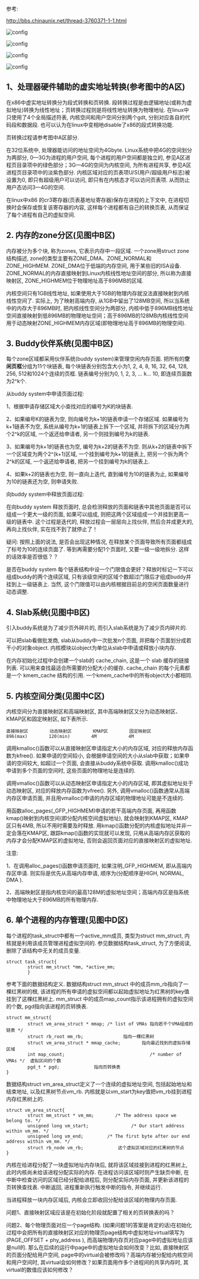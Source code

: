参考: 

http://bbs.chinaunix.net/thread-3760371-1-1.html

![config](images/mm1.gif)

![config](images/mm2.gif)

![config](images/mm3.gif)

![config](images/mm4.gif)

## 1、处理器硬件辅助的虚实地址转换(参考图中的A区)

在x86中虚实地址转换分为段式转换和页转换. 段转换过程是由逻辑地址(或称为虚拟地址)转换为线性地址；页转换过程则是将线性地址转换为物理地址. 在linux中只使用了4个全局描述符表, 内核空间和用户空间分别两个gdt, 分别对应各自的代码段和数据段. 也可以认为在linux中变相地disable了x86的段式转换功能. 

页转换过程请参考图中A区部分. 

在32位系统中, 处理器能访问的地址空间为4Gbyte. Linux系统中把4G的空间划分为两部分, 0—3G为进程的用户空间, 每个进程的用户空间都是独立的, 参见A区进程页目录项中的绿色部分；3G—4G的空间为内核空间, 为所有进程共享, 参见A区进程页目录项中的淡紫色部分. 内核区域对应的页表项U/S(用户/超级用户标志)被设置为0, 即只有超级用户可以访问, 即只有在内核态才可以访问页表项. 从而防止用户态访问3—4G的空间. 

在linux中x86 的cr3寄存器(页表基地址寄存器)保存在进程的上下文中, 在进程切换时会保存或恢复该寄存器的内容, 这样每个进程都有自己的转换页表, 从而保证了每个进程有自己的虚拟空间. 

## 2. 内存的zone分区(见图中B区)

内存被分为多个块, 称为zones, 它表示内存中一段区域. 一个zone用struct zone结构描述, zone的类型主要有ZONE\_DMA、ZONE\_NORMAL和ZONE\_HIGHMEM. ZONE\_DMA位于低端的内存空间, 用于某些旧的ISA设备. ZONE\_NORMAL的内存直接映射到Linux内核线性地址空间的部分, 所以称为直接映射区, ZONE\_HIGHMEM位于物理地址高于896MB的区域. 

内核空间只有1GB线性地址, 如果使用大于1GB的物理内存就没法直接映射到内核线性空间了. 实际上, 为了映射高端内存, 从1GB中留出了128MB空间, 所以当系统中的内存大于896MB时, 把内核线性空间分为两部分, 内核中低于896MB线性地址空间直接映射到低896MB的物理地址空间；高于896MB的128MB内核线性空间用于动态映射ZONE\_HIGHMEM内存区域(即物理地址高于896MB的物理空间). 

## 3. Buddy伙伴系统(见图中B区)

每个zone区域都采用伙伴系统(buddy system)来管理空闲内存页面. 把所有的**空闲页框**分组为11个块链表, 每个块链表分别包含大小为1, 2, 4, 8, 16, 32, 64, 128, 256, 512和1024个连续的页框. 链表编号分别为0, 1, 2, 3, … k… 10, 即连续页面数为2\^k个. 

从buddy system中申请页面过程: 

1、根据申请存储区域大小查找对应的编号为K的块链表. 

2、如果编号K的链表为空, 则向编号为k+1的链表申请一个存储区域. 如果编号为k+1链表不为空, 系统从编号为k+1的链表上拆下一个区域, 并将拆下的区域分为两个2^k的区域, 一个返还给申请者, 另一个则挂到编号为k的链表. 

3、如果编号为k+1的链表也为空, 编号为k+2的链表不为空. 则从k+2的链表中拆下一个区域变为两个2^(k+1)区域, 一个挂到编号为k+1的链表上, 把另一个拆为两个2^k的区域, 一个返还给申请者, 把另一个挂到编号为k的链表上. 

4、如果k+2的链表也为空, 则一直向上迭代, 直到编号为10的链表为止, 如果编号为10的链表还为空, 则申请失败. 

向buddy system中释放页面过程: 

在向buddy system 释放页面时, 总会检测释放的页面和链表中其他页面是否可以组成一个更大一级的页面, 如果可以组成, 则把这两个区域组成一个并挂到更高一级的链表中. 这个过程是迭代的, 释放过程会一层层向上找伙伴, 然后合并成更大的, 再向上找伙伴, 实在找不到了就停止了！

疑问: 按照上面的说法, 是否会出现这种情况, 在释放某个页面导致所有页面都组成了标号为10的连续页面了. 等到再需要分配1个页面时, 又要一级一级地拆分. 这样的话效率是否很低？？

是否在buddy system 每个链表结构中设一个门限值会更好？释放时标记一下可以组成buddy的两个连续区域, 只有该级空闲的区域个数超过门限后才组成buddy并挂到上一级链表上. 当然, 这个门限值可以由内核根据目前总的空闲页面数量进行动态调整. 

## 4. Slab系统(见图中B区)

引入buddy系统是为了减少页外碎片的, 而引入slab系统是为了减少页内碎片的. 

可以把slab看做批发商, slab从buddy中一次批发n个页面, 并把每个页面划分成若干小的对象object. 内核模块以object为单位从slab中申请或释放小块内存. 

在内存初始化过程中会创建一个slab的 cache\_chain, 这是一个 slab 缓存的链接列表. 可以用来查找最适合所需要的分配大小的缓存. cache\_chain 的每个元素都是一个 kmem\_cache 结构的引用. 一个kmem\_cache中的所有object大小都相同. 

## 5. 内核空间分类(见图中C区)

内核空间分为直接映射区和高端映射区, 其中高端映射区又分为动态映射区、KMAP区和固定映射区, 如下表所示. 

```
直接映射区        动态映射区        KMAP区        固定映射区
896(max)        120(min)        4M            4M
```

调用kmalloc()函数可以从直接映射区申请指定大小的内存区域, 对应的释放内存函数为kfree(). 如果申请的空间较小, 会根据申请空间的大小从slab中获取；如果申请的空间较大, 如超过一个页面, 会直接从buddy系统中获取. 调用kmalloc()成功申请到多个页面的空间时, 这些页面的物理地址是连续的. 

调用vmalloc()函数可以从动态映射区申请指定大小的内存区域, 即其虚拟地址处于动态映射区, 对应的释放内存函数为vfree(). 另外, 调用vmalloc()函数通常从高端内存区申请页面, 并且用vmalloc()申请的内存区域的物理地址可能是不连续的. 

用函数alloc\_pages(\_GFP_HIGHMEM)申请的若干高端内存页面, 再用函数kmap()映射到内核空间(即分配内核空间虚拟地址), 就会映射到KMAP区, KMAP区只有4MB, 所以不用时需要及时释放. 用kmap()函数分配的内核虚拟地址并非一定会落在KMAP区, 跟踪kmap()函数的实现就可以发现, 只用从高端内存区获取的内存才会分配KMAP区的虚拟地址, 否则会返回页面对应的直接映射区的虚拟地址. 

注意: 

1、在调用alloc\_pages()函数申请页面时, 如果注明\_GFP\_HIGHMEM, 即从高端内存区申请. 则实际是优先从高端内存申请, 顺序为(分配顺序是HIGH, NORMAL, DMA ). 

2、高端映射区是指内核空间的最高128M的虚拟地址空间；高端内存区是指系统中物理地址大于896MB的所有物理内存. 

## 6. 单个进程的内存管理(见图中D区)

每个进程的task\_struct中都有一个active\_mm成员, 类型为struct mm\_struct, 内核就是利用该成员管理进程虚拟空间的. 参见数据结构task\_struct, 为了方便阅读, 删除了该结构中无关的成员变量. 

```
struct task_struct{
        struct mm_struct *mm, *active_mm;
        }
```

参考下面的数据结构定义. 数据结构struct mm\_struct 中的成员mm\_rb指向了一棵红黑树的根, 该进程的所有申请的虚拟空间都以起始虚拟地址为红黑树的key值挂到了这棵红黑树上. mm\_struct 中的成员map\_count指示该进程拥有的虚拟空间的个数, pgd指向该进程的页转换表. 

```
struct mm_struct{
        struct vm_area_struct * mmap; /* list of VMAs 指向若干个VMA组成的链表 */
        struct rb_root mm_rb;               指向一棵红黑树        
        struct vm_area_struct * mmap_cache;        指向最近找到的虚拟存储区域
        int map_count;                                /* number of VMAs */  虚拟区间的个数
        pgd_t * pgd;             指向页转换表
}
```

数据结构struct vm\_area\_struct定义了一个连续的虚拟地址空间, 包括起始地址和结束地址, 以及红黑树节点vm\_rb. 内核就是以vm\_start为key值把vm\_rb挂到进程内存红黑树上的. 

```
struct vm_area_struct{
        struct mm_struct * vm_mm;        /* The address space we belong to. */
        unsigned long vm_start;                /* Our start address within vm_mm. */
        unsigned long vm_end;         /* The first byte after our end address within vm_mm. */
        struct rb_node vm_rb;             这个虚拟区域对应的红黑树的节点
}
```

内核在给进程分配了一块虚拟地址内存块后, 就将该区域挂接到进程的红黑树上, 此时内核尚未给该进程分配实际的内存. 在进程访问该区域时则产生缺页中断, 在中断中检查访问的区域已经分配给进程后, 则分配实际内存页面, 并更新该进程的页转换查找表. 中断返回, 进程重新执行触发中断的指令, 并继续运行. 

当进程释放一块内存区域后, 内核会立即收回分配给该区域的物理内存页面. 

问题1、直接映射区域应该是在初始化阶段就配置了相关的页转换表的吗？



问题2、每个物理页面对应一个page结构. (如果问题1的答案是肯定的话)在初始化过程中会把所有的直接映射区对应的物理页page结构中虚拟地址virtual填写为(PAGE_OFFSET + phy_address ), 而高端物理内存页对应page中的虚拟地址应该是null的. 那么在后续的运行中page中的虚拟地址会如何改变？比如, 直接映射区的页面分配给用户空间, page中的virtual会被修改吗？高端内存被分配给内核空间和用户空间时, 其virtual会如何修改？如果页面用作多个进程间的共享内存时, 其virtual的数值应该如何修改？

